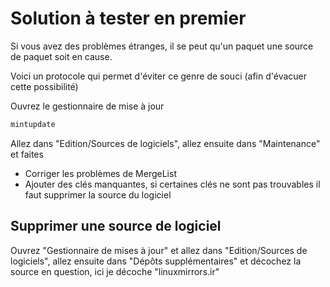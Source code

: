 # Solution à tester en premier

Si vous avez des problèmes étranges, il se peut qu'un paquet une source de paquet soit en cause.

Voici un protocole qui permet d'éviter ce genre de souci (afin d'évacuer cette possibilité)

Ouvrez le gestionnaire de mise à jour

```bash
mintupdate
```

Allez dans "Edition/Sources de logiciels", allez ensuite dans "Maintenance" et faites

- Corriger les problèmes de MergeList
- Ajouter des clés manquantes, si certaines clés ne sont pas trouvables il faut supprimer la source du logiciel

## Supprimer une source de logiciel

Ouvrez "Gestionnaire de mises à jour" et allez dans "Edition/Sources de logiciels", allez ensuite dans "Dépôts supplémentaires" et décochez la source en question, ici je décoche "linuxmirrors.ir"
